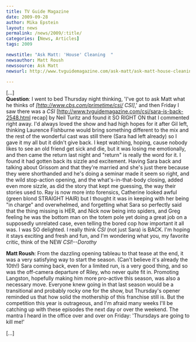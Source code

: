 ```yaml
---
title: TV Guide Magazine
date: 2009-09-28
author: Mika Epstein
layout: news
permalink: /news/2009/:title/
categories: [News, Articles]
tags: 2009

newstitle: "Ask Matt: 'House' Cleaning  "
newsauthor: Matt Roush  
newssource: Ask Matt
newsurl: http://www.tvguidemagazine.com/ask-matt/ask-matt-house-cleaning-2583.html  

---
```


[...]  
**Question**: I went to bed Thursday night thinking, 'I've got to ask Matt what he thinks of *[http://www.cbs.com/primetime/csi/ CSI]*,' and then Friday I saw there was a *CSI* [http://www.tvguidemagazine.com/csi/sara-is-back-2548.html recap] by Neil Turitz and found it SO RIGHT ON that I commented right away. I'd always loved the show and had high hopes for it after Gil left, thinking Laurence Fishburne would bring something different to the mix and the rest of the wonderful cast was still there (Sara had left already) so I gave it my all but it didn't give back. I kept watching, hoping, cause nobody likes to see an old friend get sick and die, but it was losing me emotionally, and then came the return last night and "return" is really the word for it. I found it had gotten back its sizzle and excitement. Having Sara back and talking about Grissom and that they're married and she's just there because they were shorthanded and he's doing a seminar made it seem so right, and the wild stop-action opening, and the what's-in-that-body closing, added even more sizzle, as did the story that kept me guessing, the way their stories used to. Ray is now more into forensics, Catherine looked awful (green blond STRAIGHT HAIR) but I thought it was in keeping with her being "in charge" and overwhelmed, and forgetting what Sara so perfectly said that the thing missing is HER, and Nick now being into spiders, and Greg feeling he was the bottom man on the totem pole yet doing a great job on a supposedly unrelated case, even telling the bored cop how important it all was. I was SO delighted. I really think *CSI* (not just Sara) is BACK. I'm hoping it stays exciting and fresh and fun, and I'm wondering what you, my favorite critic, think of the NEW *CSI*!--*Dorothy*

**Matt Roush**: From the dazzling opening tableau to that tease at the end, it was a very satisfying way to start the season. (Can't believe it's already the 10th!) Sara coming back, even for a limited run, is a very good thing, and so was the off-camera departure of Riley, who never quite fit in. Promoting Langston, hopefully making him more pro-active this season, was also a necessary move. Everyone knew going in that last season would be a transitional and probably rocky one for the show, but Thursday's opener reminded us that how solid the mothership of this franchise still is. But the competition this year is outrageous, and I'm afraid many weeks I'll be catching up with these episodes the next day or over the weekend. The mantra I heard in the office over and over on Friday: 'Thursdays are going to kill me!'

[...]  
